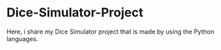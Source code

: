 # Dice-Simulator-Project
Here, i share my Dice Simulator project that is made by using the Python languages.
